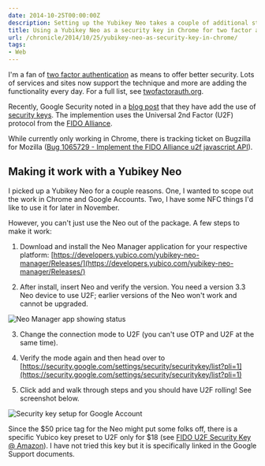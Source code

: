 ```yaml
---
date: 2014-10-25T00:00:00Z
description: Setting up the Yubikey Neo takes a couple of additional steps before you can use it with Chrome two factor. Let's walk through the steps.
title: Using a Yubikey Neo as a security key in Chrome for two factor auth
url: /chronicle/2014/10/25/yubikey-neo-as-security-key-in-chrome/
tags:
- Web
---
```


I'm a fan of [two factor authentication](https://en.wikipedia.org/wiki/Two-step_verification) as means to offer better security. Lots of services and sites now support the technique and more are adding the functionality every day. For a full list, see [twofactorauth.org](https://twofactorauth.org/).

Recently, Google Security noted in a [blog post](http://googleonlinesecurity.blogspot.com/2014/10/strengthening-2-step-verification-with.html) that they have add the use of [security keys](https://support.google.com/accounts/answer/6103523). The implemention uses the Universal 2nd Factor (U2F) protocol from the [FIDO Alliance](https://www.fidoalliance.org/).

While currently only working in Chrome, there is tracking ticket on Bugzilla for Mozilla ([Bug 1065729 - Implement the FIDO Alliance u2f javascript API](https://bugzilla.mozilla.org/show_bug.cgi?id=1065729)).

## Making it work with a Yubikey Neo

I picked up a Yubikey Neo for a couple reasons. One, I wanted to scope out the work in Chrome and Google Accounts. Two, I have some NFC things I'd like to use it for later in November.

However, you can't just use the Neo out of the package. A few steps to make it work:

1. Download and install the Neo Manager application for your respective platform: [https://developers.yubico.com/yubikey-neo-manager/Releases/](https://developers.yubico.com/yubikey-neo-manager/Releases/)

2. After install, insert Neo and verify the version. You need a version 3.3 Neo device to use U2F; earlier versions of the Neo won't work and cannot be upgraded.

<img src="/images/blog/2014/10/screenshot-20141024-connection-mode.jpg" alt="Neo Manager app showing status">

3. Change the connection mode to U2F (you can't use OTP and U2F at the same time).

4. Verify the mode again and then head over to [https://security.google.com/settings/security/securitykey/list?pli=1](https://security.google.com/settings/security/securitykey/list?pli=1)

5. Click add and walk through steps and you should have U2F rolling!﻿ See  screenshot below.

<img src="/images/blog/2014/10/screenshot-20141024-security-key.jpg" alt="Security key setup for Google Account">

Since the $50 price tag for the Neo might put some folks off, there is a specific Yubico key preset to U2F only for $18 (see [FIDO U2F Security Key @ Amazon](http://www.amazon.com/Yubico-Y-123-FIDO-U2F-Security/dp/B00NLKA0D8/ref=lh_ni_t?ie=UTF8&psc=1&smid=A3PIGE6HBK2LA8#)). I have not tried this key but it is specifically linked in the Google Support documents.

